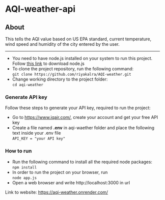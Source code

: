 # AQI-weather-api

## About
This tells the AQI value based on US EPA standard, current temperature, wind speed and humidity of the city entered by the user.

***
* You need to have node.js installed on your system to run this project. Follow [this link](https://nodejs.org/en/download/) to download node.js
* To clone the project repository, run the following command: <br> ``` git clone https://github.com/riyakalra/AQI-weather.git ```
* Change working directory to the project folder: <br>``` cd aqi-weather ```

### Generate API key
Follow these steps to generate your API key, required to run the project:
* Go to https://www.iqair.com/, create your account and get your free API key
* Create a file named **.env** in aqi-waether folder and place the following text inside your .env file <br> ```API_KEY = "your API key"```

### How to run
* Run the following command to install all the required node packages: <br> ```npm install``` 
* In order to run the project on your browser, run <br> ```node app.js```
* Open a web browser and write http://localhost:3000 in url 

Link to website:  https://aqi-weather.onrender.com/
